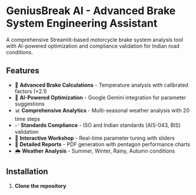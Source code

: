 # GeniusBreak AI - Advanced Brake System Engineering Assistant

A comprehensive Streamlit-based motorcycle brake system analysis tool with AI-powered optimization and compliance validation for Indian road conditions.

## Features

- 🚗 **Advanced Brake Calculations** - Temperature analysis with calibrated factors (×2.1)
- 🤖 **AI-Powered Optimization** - Google Gemini integration for parameter suggestions  
- 📊 **Comprehensive Analytics** - Multi-seasonal weather analysis with 20 time steps
- ✅ **Standards Compliance** - ISO and Indian standards (AIS-043, BIS) validation
- 🔧 **Interactive Workshop** - Real-time parameter tuning with sliders
- 📄 **Detailed Reports** - PDF generation with pentagon performance charts
- 🌦️ **Weather Analysis** - Summer, Winter, Rainy, Autumn conditions

## Installation

1. **Clone the repository**
